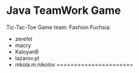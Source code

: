 Java TeamWork Game
=====================
Tic-Tac-Toe Game
team: Fashion Fuchsia:
 * zerefel
 * macry
 * KaloyanB
 * lazarov.pl
 * nikola.m.nikolov
======================
